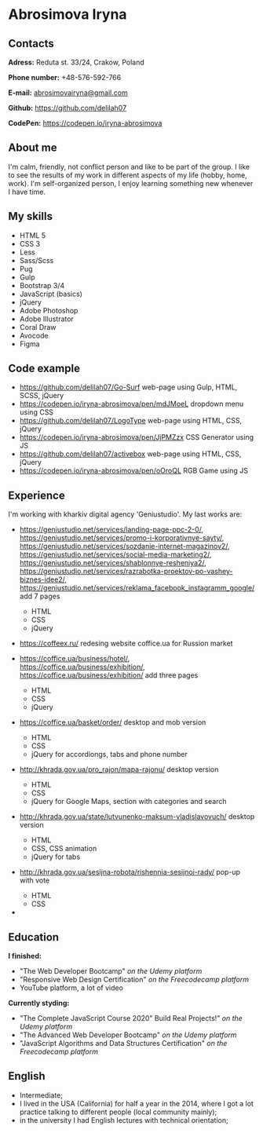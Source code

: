 # Abrosimova Iryna

## Contacts

**Adress:** Reduta st. 33/24, Crakow, Poland

**Phone number:** +48-576-592-766

**E-mail:** abrosimovairyna@gmail.com

**Github:** https://github.com/delilah07

**CodePen:** https://codepen.io/iryna-abrosimova

## About me

I'm calm, friendly, not conflict person  and like to be part of the group.
I like to see the results of my work in different aspects of my life (hobby, home, work).
I'm self-organized person, I enjoy learning something new whenever I have time.

## My skills

- HTML 5
- CSS 3
- Less
- Sass/Scss
- Pug
- Gulp
- Bootstrap 3/4
- JavaScript (basics)
- jQuery
- Adobe Photoshop
- Adobe Illustrator
- Coral Draw
- Avocode
- Figma

## Code example
- https://github.com/delilah07/Go-Surf
web-page using Gulp, HTML, SCSS, jQuery 
- https://codepen.io/iryna-abrosimova/pen/mdJMoeL
dropdown menu using CSS
- https://github.com/delilah07/LogoType
web-page using HTML, CSS, jQuery
- https://codepen.io/iryna-abrosimova/pen/JjPMZzx
CSS Generator using JS
- https://github.com/delilah07/activebox
web-page using HTML, CSS, jQuery
- https://codepen.io/iryna-abrosimova/pen/oOroQL
RGB Game using JS

## Experience

I'm working with kharkiv digital agency 'Geniustudio'.
My last works are:

- https://geniustudio.net/services/landing-page-ppc-2-0/,
  https://geniustudio.net/services/promo-i-korporativnye-sayty/,
  https://geniustudio.net/services/sozdanie-internet-magazinov2/,
  https://geniustudio.net/services/social-media-marketing2/,
  https://geniustudio.net/services/shablonnye-resheniya2/,
  https://geniustudio.net/services/razrabotka-proektov-po-vashey-biznes-idee2/,
  https://geniustudio.net/services/reklama_facebook_instagramm_google/
add 7 pages
    - HTML
    - CSS
    - jQuery

- https://coffeex.ru/
redesing website coffice.ua for Russion market

- https://coffice.ua/business/hotel/, https://coffice.ua/business/exhibition/,  https://coffice.ua/business/exhibition/
add three pages 
    - HTML
    - CSS
    - jQuery
    
- https://coffice.ua/basket/order/
desktop and mob version
    - HTML
    - CSS
    - jQuery for accordiongs, tabs and phone number

- http://khrada.gov.ua/pro_rajon/mapa-rajonu/
desktop version
    - HTML
    - CSS
    - jQuery for Google Maps, section with categories and search

- http://khrada.gov.ua/state/lutvunenko-maksum-vladislavovuch/
desktop version
    - HTML
    - CSS, CSS animation
    - jQuery for tabs

- http://khrada.gov.ua/sesijna-robota/rishennia-sesijnoi-rady/
pop-up with vote
    - HTML
    - CSS
    

    
-

## Education

**I finished:**
- "The Web Developer Bootcamp" *on the Udemy platform*
- "Responsive Web Design Certification" *on the Freecodecamp platform*
- YouTube platform, a lot of video

**Currently styding:**

- "The Complete JavaScript Course 2020" Build Real Projects!" *on the Udemy platform*
- "The Advanced Web Developer Bootcamp" *on the Udemy platform*
- "JavaScript Algorithms and Data Structures Certification" *on the Freecodecamp platform*

## English

- Intermediate;
- I lived in the USA (California) for half a year in the 2014, where I got a lot practice talking to different people (local community mainly);
- in the university I had English lectures with technical orientation;

